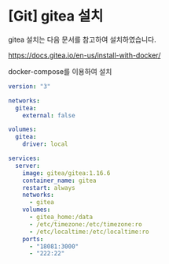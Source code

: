 # [Git] gitea 설치



gitea 설치는 다음 문서를 참고하여 설치하였습니다.

https://docs.gitea.io/en-us/install-with-docker/



docker-compose를 이용하여 설치

```yaml
version: "3"

networks:
  gitea:
    external: false

volumes:
  gitea:
    driver: local

services:
  server:
    image: gitea/gitea:1.16.6
    container_name: gitea
    restart: always
    networks:
      - gitea
    volumes:
      - gitea_home:/data
      - /etc/timezone:/etc/timezone:ro
      - /etc/localtime:/etc/localtime:ro
    ports:
      - "18081:3000"
      - "222:22"
```

